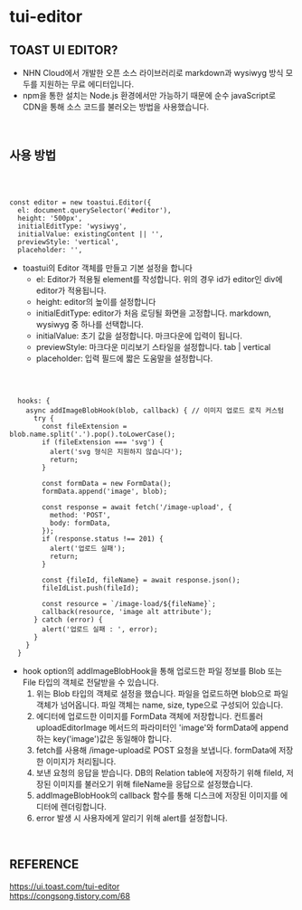 # tui-editor
## TOAST UI EDITOR?
- NHN Cloud에서 개발한 오픈 소스 라이브러리로 markdown과 wysiwyg 방식 모두를 지원하는 무료 에디터입니다.
- npm을 통한 설치는 Node.js 환경에서만 가능하기 때문에 순수 javaScript로 CDN을 통해 소스 코드를 불러오는 방법을 사용했습니다.
<br>

## 사용 방법
<br>

~~~

const editor = new toastui.Editor({
  el: document.querySelector('#editor'),
  height: '500px',
  initialEditType: 'wysiwyg',
  initialValue: existingContent || '',
  previewStyle: 'vertical',
  placeholder: '',

~~~
- toastui의 Editor 객체를 만들고 기본 설정을 합니다
  - el: Editor가 적용될 element를 작성합니다. 위의 경우 id가 editor인 div에 editor가 적용됩니다.
  - height: editor의 높이를 설정합니다
  - initialEditType: editor가 처음 로딩될 화면을 고정합니다. markdown, wysiwyg 중 하나를 선택합니다.
  - initialValue: 초기 값을 설정합니다. 마크다운에 입력이 됩니다.
  - previewStyle: 마크다운 미리보기 스타일을 설정합니다. tab | vertical
  - placeholder: 입력 필드에 짧은 도움말을 설정합니다.
<br>

~~~

  hooks: {
    async addImageBlobHook(blob, callback) { // 이미지 업로드 로직 커스텀
      try {
        const fileExtension = blob.name.split('.').pop().toLowerCase();
        if (fileExtension === 'svg') {
          alert('svg 형식은 지원하지 않습니다');
          return;
        }

        const formData = new FormData();
        formData.append('image', blob);
        
        const response = await fetch('/image-upload', {
          method: 'POST',
          body: formData,
        });
        if (response.status !== 201) {
          alert('업로드 실패');
          return;
        }

        const {fileId, fileName} = await response.json();
        fileIdList.push(fileId);

        const resource = `/image-load/${fileName}`;
        callback(resource, 'image alt attribute');
      } catch (error) {
        alert('업로드 실패 : ', error);
      }
    }
  }

~~~

- hook option의 addImageBlobHook을 통해 업로드한 파일 정보를 Blob 또는 File 타입의 객체로 전달받을 수 있습니다.
  1. 위는 Blob 타입의 객체로 설정을 했습니다. 파일을 업로드하면 blob으로 파일 객체가 넘어옵니다. 파일 객체는 name, size, type으로 구성되어 있습니다.
  2. 에디터에 업로드한 이미지를 FormData 객체에 저장합니다. 컨트롤러 uploadEditorImage 메서드의 파라미터인 'image'와 formData에 append 하는 key('image')값은 동일해야 합니다.
  3. fetch를 사용해 /image-upload로 POST 요청을 보냅니다. formData에 저장한 이미지가 처리됩니다.
  4. 보낸 요청의 응답을 받습니다. DB의 Relation table에 저장하기 위해 fileId, 저장된 이미지를 불러오기 위해 fileName을 응답으로 설정했습니다.
  5. addImageBlobHook의 callback 함수를 통해 디스크에 저장된 이미지를 에디터에 렌더링합니다.
  6. error 발생 시 사용자에게 알리기 위해 alert를 설정합니다.
 <br>


## REFERENCE
https://ui.toast.com/tui-editor <br>
https://congsong.tistory.com/68  
